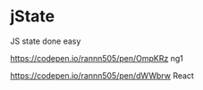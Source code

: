 # jState
JS state done easy

https://codepen.io/rannn505/pen/OmpKRz ng1

https://codepen.io/rannn505/pen/dWWbrw React
